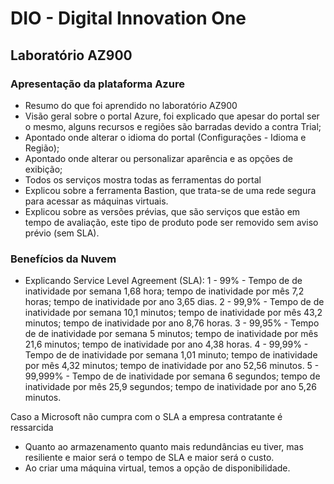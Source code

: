 # DIO - Digital Innovation One

## Laboratório AZ900 

### Apresentação da plataforma Azure
- Resumo do que foi aprendido no laboratório AZ900
- Visão geral sobre o portal Azure, foi explicado que apesar do portal ser o mesmo, alguns recursos e regiões são barradas devido a contra Trial;
- Apontado onde alterar o idioma do portal (Configurações - Idioma e Região);
- Apontado onde alterar ou personalizar  aparência e as opções de exibição;
- Todos os serviços mostra todas as ferramentas do portal
- Explicou sobre a ferramenta Bastion, que trata-se de uma rede segura para acessar as máquinas virtuais.
- Explicou sobre as versões prévias, que são serviços que estão em tempo de avaliação, este tipo de produto pode ser removido sem aviso prévio (sem SLA).

### Benefícios da Nuvem

- Explicando Service Level Agreement (SLA):
1 - 99% - Tempo de de inatividade por semana 1,68 hora; tempo de inatividade por mês 7,2 horas; tempo de inatividade por ano 3,65 dias.
2 - 99,9% - Tempo de de inatividade por semana 10,1 minutos; tempo de inatividade por mês 43,2 minutos; tempo de inatividade por ano 8,76 horas.
3 - 99,95% - Tempo de de inatividade por semana 5 minutos; tempo de inatividade por mês 21,6 minutos; tempo de inatividade por ano 4,38 horas.
4 - 99,99% - Tempo de de inatividade por semana 1,01 minuto; tempo de inatividade por mês 4,32 minutos; tempo de inatividade por ano 52,56 minutos.
5 - 99,999% - Tempo de de inatividade por semana 6 segundos; tempo de inatividade por mês 25,9 segundos; tempo de inatividade por ano 5,26 minutos.

Caso a Microsoft não cumpra com o SLA a empresa contratante é ressarcida
- Quanto ao armazenamento quanto mais redundâncias eu tiver, mas resiliente e maior será o tempo de SLA e maior será o custo.
- Ao criar uma máquina virtual, temos a opção de disponibilidade.   
